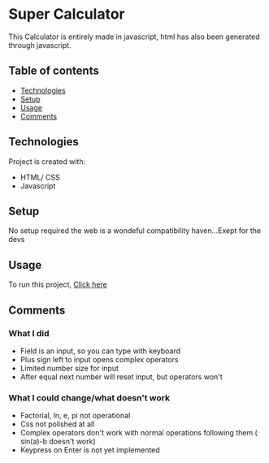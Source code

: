 # Super Calculator

This Calculator is entirely made in javascript, html has also been generated through javascript. 

## Table of contents
  - [Technologies](#technologies)
  - [Setup](#setup)
  - [Usage](#usage)
  - [Comments](#comments)

	
## Technologies
Project is created with:
* HTML/ CSS
* Javascript
	
## Setup
No setup required the web is a wondeful compatibility haven...Exept for the devs

## Usage
To run this project, [Click here](https://daniel-makram.github.io/Calculator/)

## Comments
### What I did
- Field is an input, so you can type with keyboard
- Plus sign left to input opens complex operators
- Limited number size for input
- After equal next number will reset input, but operators won't
### What I could change/what doesn't work
- Factorial, ln, e, pi not operational
- Css not polished at all
- Complex operators don't work with normal operations following them ( sin(a)-b doesn't work)
- Keypress on Enter is not yet implemented




